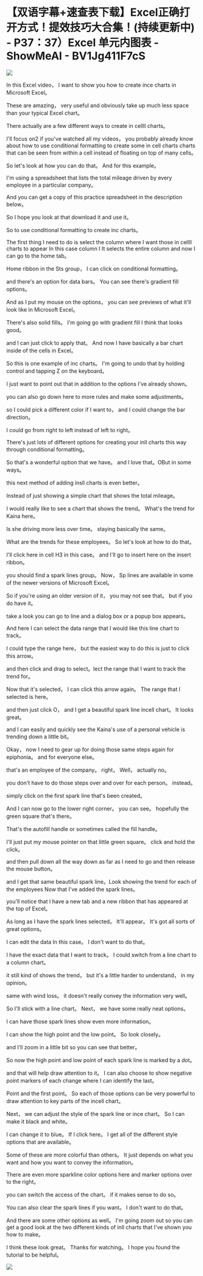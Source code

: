 # 【双语字幕+速查表下载】Excel正确打开方式！提效技巧大合集！(持续更新中) - P37：37）Excel 单元内图表 - ShowMeAI - BV1Jg411F7cS

![](img/980320ca6d0cd93066fb6467f0a2d31d_0.png)

In this Excel video， I want to show you how to create ince charts in Microsoft Excel。

 These are amazing， very useful and obviously take up much less space than your typical Excel chart。

 There actually are a few different ways to create in cellll charts。

 I'll focus on2 if you've watched all my videos， you probably already know about how to use conditional formatting to create some in cell charts charts that can be seen from within a cell instead of floating on top of many cells。

 So let's look at how you can do that。 And for this example。

 I'm using a spreadsheet that lists the total mileage driven by every employee in a particular company。

 And you can get a copy of this practice spreadsheet in the description below。

 So I hope you look at that download it and use it。

 So to use conditional formatting to create inc charts。

 The first thing I need to do is select the column where I want those in cellll charts to appear In this case column I It selects the entire column and now I can go to the home tab。

Home ribbon in the Sts group， I can click on conditional formatting。

 and there's an option for data bars。 You can see there's gradient fill options。

 And as I put my mouse on the options， you can see previews of what it'll look like in Microsoft Excel。

 There's also solid fills。 I'm going go with gradient fill I think that looks good。

 and I can just click to apply that。 And now I have basically a bar chart inside of the cells in Excel。

 So this is one example of inc charts。 I'm going to undo that by holding control and tapping Z on the keyboard。

 I just want to point out that in addition to the options I've already shown。

 you can also go down here to more rules and make some adjustments。

 so I could pick a different color if I want to， and I could change the bar direction。

 I could go from right to left instead of left to right。

 There's just lots of different options for creating your inll charts this way through conditional formatting。

 So that's a wonderful option that we have。 and I love that。OBut in some ways。

 this next method of adding insll charts is even better。

 Instead of just showing a simple chart that shows the total mileage。

 I would really like to see a chart that shows the trend。 What's the trend for Kaina here。

 Is she driving more less over time。 staying basically the same。

 What are the trends for these employees。 So let's look at how to do that。

 I'll click here in cell H3 in this case。 and I'll go to insert here on the insert ribbon。

 you should find a spark lines group。 Now， Sp lines are available in some of the newer versions of Microsoft Excel。

 So if you're using an older version of it， you may not see that。 but if you do have it。

 take a look you can go to line and a dialog box or a popup box appears。

 And here I can select the data range that I would like this line chart to track。

 I could type the range here， but the easiest way to do this is just to click this arrow。

 and then click and drag to select。lect the range that I want to track the trend for。

 Now that it's selected， I can click this arrow again。 The range that I selected is here。

 and then just click O， and I get a beautiful spark line incell chart。 It looks great。

 and I can easily and quickly see the Kaina's use of a personal vehicle is trending down a little bit。

 Okay， now I need to gear up for doing those same steps again for epiphonia。 and for everyone else。

 that's an employee of the company。 right， Well， actually no。

 you don't have to do those steps over and over for each person。 instead。

 simply click on the first spark line that's been created。

 And I can now go to the lower right corner。 you can see。 hopefully the green square that's there。

 That's the autofill handle or sometimes called the fill handle。

 I'll just put my mouse pointer on that little green square。 click and hold the click。

 and then pull down all the way down as far as I need to go and then release the mouse button。

 and I get that same beautiful spark line。Look showing the trend for each of the employees Now that I've added the spark lines。

 you'll notice that I have a new tab and a new ribbon that has appeared at the top of Excel。

 As long as I have the spark lines selected。 It'll appear。 It's got all sorts of great options。

 I can edit the data In this case。 I don't want to do that。

 I have the exact data that I want to track。 I could switch from a line chart to a column chart。

 it still kind of shows the trend， but it's a little harder to understand， in my opinion。

 same with wind loss。 it doesn't really convey the information very well。

 So I'll stick with a line chart。 Next， we have some really neat options。

 I can have those spark lines show even more information。

 I can show the high point and the low point。 So look closely。

 and I'll zoom in a little bit so you can see that better。

 So now the high point and low point of each spark line is marked by a dot。

 and that will help draw attention to it。 I can also choose to show negative point markers of each change where I can identify the last。

Point and the first point。 So each of those options can be very powerful to draw attention to key parts of the incell chart。

 Next， we can adjust the style of the spark line or ince chart。 So I can make it black and white。

 I can change it to blue。 If I click here。 I get all of the different style options that are available。

 Some of these are more colorful than others。 It just depends on what you want and how you want to convey the information。

 There are even more sparkline color options here and marker options over to the right。

 you can switch the access of the chart。 if it makes sense to do so。

 You can also clear the spark lines if you want。 I don't want to do that。

 And there are some other options as well。 I'm going zoom out so you can get a good look at the two different kinds of inll charts that I've shown you how to make。

 I think these look great。 Thanks for watching。 I hope you found the tutorial to be helpful。



![](img/980320ca6d0cd93066fb6467f0a2d31d_2.png)